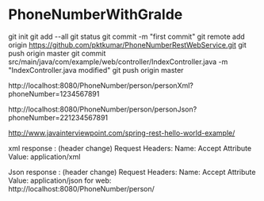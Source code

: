 # PhoneNumberWithGralde

 
 git init
 git add --all
 git status
 git commit -m "first commit"
 git remote add origin https://github.com/pktkumar/PhoneNumberRestWebService.git
 git push origin master
 git commit  src/main/java/com/example/web/controller/IndexController.java -m "IndexController.java modified"
 git push origin master
  
  http://localhost:8080/PhoneNumber/person/personXml?phoneNumber=1234567891
  
  http://localhost:8080/PhoneNumber/person/personJson?phoneNumber=221234567891
  
  http://www.javainterviewpoint.com/spring-rest-hello-world-example/
  
  xml response : (header change)
  Request Headers:
  Name: Accept
  Attribute Value: application/xml
  
  
  Json response : (header change)
  Request Headers:
  Name: Accept
  Attribute Value: application/json
  for web:
  http://localhost:8080/PhoneNumber/person/
  
 
